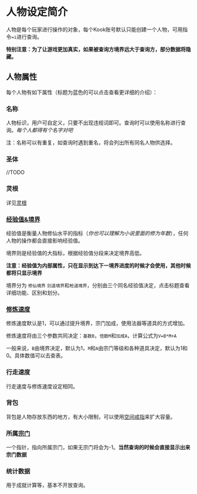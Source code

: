 # 人物设定简介
人物是每个玩家进行操作的对象，每个Kook账号默认只能创建一个人物，可用指令`=i`进行查询。

**特别注意：为了让游戏更加真实，如果被查询方境界远大于查询方，部分数据将隐藏。**

## 人物属性
每个人物有如下属性（标题为蓝色的可以点击查看更详细的介绍）：

### 名称
人物标识，用户可自定义，只要不出现违规词即可。查询时可以使用名称进行查询。*每个人都得有个名字对吧*

注：名称可以有重复，如查询时遇到重名，将会列出所有同名人物供选择。

### 圣体

//TODO

### 灵根

详见[灵根](../物品/加成/灵根.md)

### [经验值&境界](./境界.md)
经验值是衡量人物修仙水平的指标（*你也可以理解为小说里面的修为年数*），任何人物的操作都会直接影响经验值。

境界则是经验值的大指标，根据经验值分段来决定境界高低。

**注意：经验值为内部属性，只在显示到达下一境界进度的时候才会使用，其他时候都将只显示境界**

境界分为 `修仙境界` `剑道境界`和`枪道境界`，分别由三个同名经验值决定，点击标题查看详细功能、区别和划分。

### [修炼速度](./修炼速度.md)
修炼速度默认是1，可以通过提升境界，宗门加成，使用法器等道具的方式增加。

修炼速度将由三个参数共同决定：`基数B`，`倍数M`和`加成A`，计算公式为`V=B*M+A`

一般来说，`B`由境界决定，默认为1，`M`和`A`由宗门等级和各种道具决定，默认为1和0。具体数值可以去查表。

### 行走速度
行走速度与修炼速度设定相同。

### 背包
背包是人物存放东西的地方，有大小限制，可以使用[空间戒指](../物品/道具/功能型道具/空间戒指.md)来扩大容量。

### 所属[宗门](../宗门/index.md)
一个指针，指向所属宗门，如果无宗门将会为-1。**当然查询的时候会直接显示出来宗门数据**

### 统计数据
用于成就计算等，基本不开放查询。